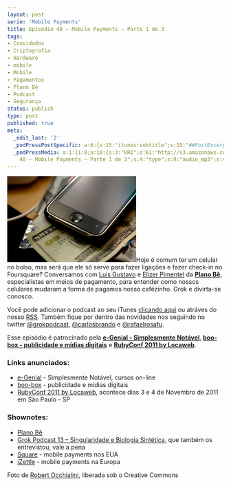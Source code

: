 ```yaml
---
layout: post
serie: 'Mobile Payments'
title: Episódio 48 – Mobile Payments – Parte 1 de 3
tags:
- Convidados
- Criptografia
- Hardware
- mobile
- Mobile
- Pagamentos
- Plano Bê
- Podcast
- Segurança
status: publish
type: post
published: true
meta:
  _edit_last: '2'
  _podPressPostSpecific: a:6:{s:15:"itunes:subtitle";s:15:"##PostExcerpt##";s:14:"itunes:summary";s:15:"##PostExcerpt##";s:15:"itunes:keywords";s:17:"##WordPressCats##";s:13:"itunes:author";s:10:"##Global##";s:15:"itunes:explicit";s:7:"Default";s:12:"itunes:block";s:7:"Default";}
  _podPressMedia: a:1:{i:0;a:10:{s:3:"URI";s:61:"http://s3.amazonaws.com/grokpodcast/grokpodcast-48-mobile.mp3";s:5:"title";s:49:"Episódio
    48 – Mobile Payments – Parte 1 de 3";s:4:"type";s:9:"audio_mp3";s:4:"size";s:8:"14217210";s:8:"duration";s:5:"14:44";s:12:"previewImage";s:77:"http://grokpodcast.com/wp-content/plugins/podpress/images/vpreview_center.png";s:10:"dimensionW";s:1:"0";s:10:"dimensionH";s:1:"0";s:3:"rss";s:2:"on";s:4:"atom";s:2:"on";}}
---
```

<img class="alignleft size-full wp-image-209" title="iPhone Money" src="/images/2011/10/iphone_money.jpg" alt="" width="300" height="200" />Hoje é comum ter um celular no bolso, mas será que ele só serve para fazer ligações e fazer check-in no Foursquare? Conversamos com <a href="http://twitter.com/luisbebop" target="_blank">Luis Gustavo</a> e <a href="http://twitter.com/EliezerPimentel" target="_blank">Elizer Pimentel</a> da <a href="http://planobe.com.br" target="_blank"><strong>Plano Bê</strong></a>, especialistas em meios de pagamento, para entender como nossos celulares mudaram a forma de pagamos nosso cafézinho. Grok e divirta-se conosco.

Você pode adicionar o podcast ao seu iTunes <a href="http://itunes.apple.com/us/podcast/grok-podcast/id393122038" target="_blank">clicando aqui</a> ou atráves do nosso <a href="http://grokpodcast.com/feed/" target="_blank">RSS</a>. Também fique por dentro das novidades nos seguindo no twitter <a href="http://twitter.com/GrokPodcast" target="_blank">@grokpodcast</a>, <a href="http://twitter.com/#!/carlosbrando" target="_blank">@carlosbrando</a> e <a href="http://twitter.com/#!/rafaelrosafu" target="_blank">@rafaelrosafu</a>.

Esse episódio é patrocinado pela <strong><a href="http://www.egenial.com.br" target="_blank">e-Genial - Simplesmente Notável</a></strong>, <strong><a href="http://boo-box.com/" target="_blank">boo-box - publicidade e mídias digitais</a></strong> e <strong><a href="http://www.rubyconf.com.br" target="_blank">RubyConf 2011 by Locaweb</a></strong>.
<h3>Links anunciados:</h3>
<ul>
	<li><a href="http://www.egenial.com.br" target="_blank">e-Genial</a> - Simplesmente Notável, cursos on-line</li>
	<li><a href="http://www.boo-box.com" target="_blank">boo-box</a> - publicidade e mídias digitais</li>
	<li><a href="http://www.rubyconf.com.br" target="_blank">RubyConf 2011 by Locaweb</a>, acontece dias 3 e 4 de Novembro de 2011 em São Paulo - SP</li>
</ul>
<h3>Shownotes:</h3>
<ul>
	<li><a href="http://planobe.com.br" target="_blank">Plano Bê</a></li>
	<li><a href="http://grokpodcast.com/2010/12/08/episodio-13-singularidade-e-biologia-sintetica-parte-1" target="_blank">Grok Podcast 13 – Singularidade e Biologia Sintética</a>, que também os entrevistou, vale a pena</li>
	<li><a href="http://squareup.com" target="_blank">Square</a> - mobile payments nos EUA</li>
	<li><a href="http://izettle.com" target="_blank">iZettle</a> - mobile payments na Europa</li>
</ul>
Foto de <a href="http://www.flickr.com/photos/bump/4414399328/" target="_blank">Robert Occhialini</a>, liberada sob o Creative Commons

